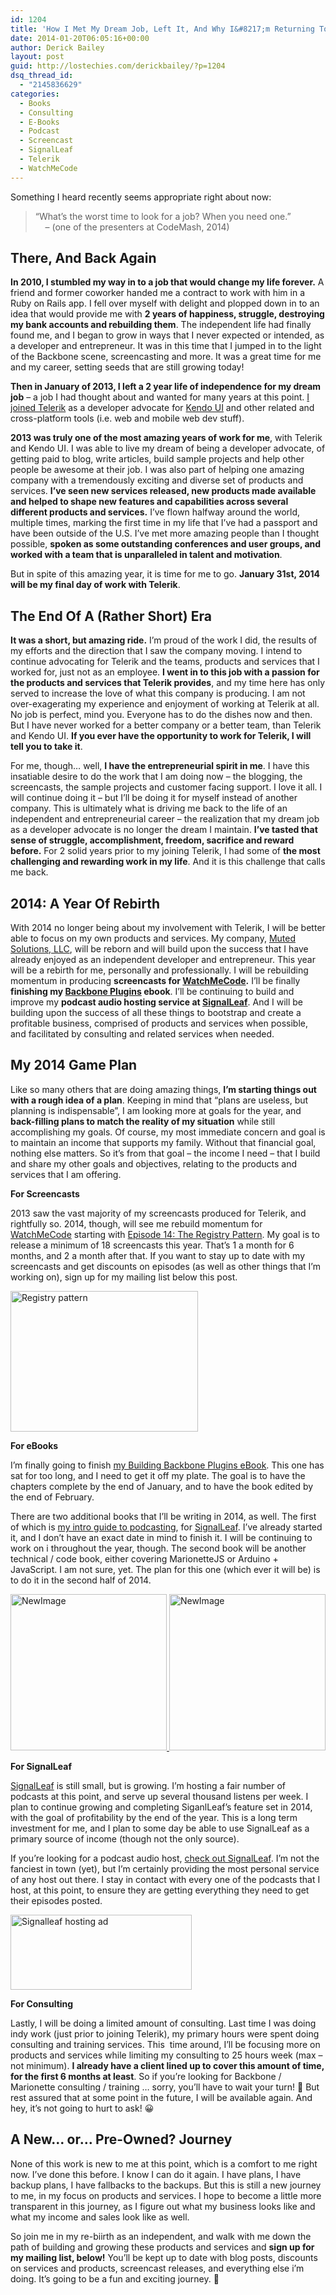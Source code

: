 ```yaml
---
id: 1204
title: 'How I Met My Dream Job, Left It, And Why I&#8217;m Returning To Build Products And Services'
date: 2014-01-20T06:05:16+00:00
author: Derick Bailey
layout: post
guid: http://lostechies.com/derickbailey/?p=1204
dsq_thread_id:
  - "2145836629"
categories:
  - Books
  - Consulting
  - E-Books
  - Podcast
  - Screencast
  - SignalLeaf
  - Telerik
  - WatchMeCode
---
```

Something I heard recently seems appropriate right about now:

> &#8220;What&#8217;s the worst time to look for a job? When you need one.&#8221;  
>     &#8211; (one of the presenters at CodeMash, 2014)

## There, And Back Again

**In 2010, I stumbled my way in to a job that would change my life forever.** A friend and former coworker handed me a contract to work with him in a Ruby on Rails app. I fell over myself with delight and plopped down in to an idea that would provide me with **2 years of happiness, struggle, destroying my bank accounts and rebuilding them**. The independent life had finally found me, and I began to grow in ways that I never expected or intended, as a developer and entrepreneur. It was in this time that I jumped in to the light of the Backbone scene, screencasting and more. It was a great time for me and my career, setting seeds that are still growing today!

**Then in January of 2013, I left a 2 year life of independence for my dream job** &#8211; a job I had thought about and wanted for many years at this point. [I joined Telerik](http://lostechies.com/derickbailey/2012/11/26/moving-forward-kendoui/) as a developer advocate for [Kendo UI](http://www.kendoui.com/) and other related and cross-platform tools (i.e. web and mobile web dev stuff).

**2013 was truly one of the most amazing years of work for me**, with Telerik and Kendo UI. I was able to live my dream of being a developer advocate, of getting paid to blog, write articles, build sample projects and help other people be awesome at their job. I was also part of helping one amazing company with a tremendously exciting and diverse set of products and services. **I&#8217;ve seen new services released, new products made available and helped to shape new features and capabilities across several different products and services.** I&#8217;ve flown halfway around the world, multiple times, marking the first time in my life that I&#8217;ve had a passport and have been outside of the U.S. I&#8217;ve met more amazing people than I thought possible, **spoken as some outstanding conferences and user groups, and worked with a team that is unparalleled in talent and motivation**. 

But in spite of this amazing year, it is time for me to go. **January 31st, 2014 will be my final day of work with Telerik**.

## The End Of A (Rather Short) Era

**It was a short, but amazing ride.** I&#8217;m proud of the work I did, the results of my efforts and the direction that I saw the company moving. I intend to continue advocating for Telerik and the teams, products and services that I worked for, just not as an employee. **I went in to this job with a passion for the products and services that Telerik provides**, and my time here has only served to increase the love of what this company is producing. I am not over-exagerating my experience and enjoyment of working at Telerik at all. No job is perfect, mind you. Everyone has to do the dishes now and then. But I have never worked for a better company or a better team, than Telerik and Kendo UI. **If you ever have the opportunity to work for Telerik, I will tell you to take it**.

For me, though&#8230; well, **I have the entrepreneurial spirit in me**. I have this insatiable desire to do the work that I am doing now &#8211; the blogging, the screencasts, the sample projects and customer facing support. I love it all. I will continue doing it &#8211; but I&#8217;ll be doing it for myself instead of another company. This is ultimately what is driving me back to the life of an independent and entrepreneurial career &#8211; the realization that my dream job as a developer advocate is no longer the dream I maintain. **I&#8217;ve tasted that sense of struggle, accomplishment, freedom, sacrifice and reward before.** For 2 solid years prior to my joining Telerik, I had some of **the most challenging and rewarding work in my life**. And it is this challenge that calls me back.

## 2014: A Year Of Rebirth

With 2014 no longer being about my involvement with Telerik, I will be better able to focus on my own products and services. My company, [Muted Solutions, LLC](http://mutedsolutions.com), will be reborn and will build upon the success that I have already enjoyed as an independent developer and entrepreneur. This year will be a rebirth for me, personally and professionally. I will be rebuilding momentum in producing **screencasts for [WatchMeCode](http://watchmecode.net).** I&#8217;ll be finally **finishing my [Backbone Plugins](http://backboneplugins.com) ebook**. I&#8217;ll be continuing to build and improve my **podcast audio hosting service at [SignalLeaf](http://signalleaf.com)**. And I will be building upon the success of all these things to bootstrap and create a profitable business, comprised of products and services when possible, and facilitated by consulting and related services when needed. 

## My 2014 Game Plan

Like so many others that are doing amazing things, **I&#8217;m starting things out with a rough idea of a plan**. Keeping in mind that &#8220;plans are useless, but planning is indispensable&#8221;, I am looking more at goals for the year, and **back-filling plans to match the reality of my situation** while still accomplishing my goals. Of course, my most immediate concern and goal is to maintain an income that supports my family. Without that financial goal, nothing else matters. So it&#8217;s from that goal &#8211; the income I need &#8211; that I build and share my other goals and objectives, relating to the products and services that I am offering.

**For Screencasts**

2013 saw the vast majority of my screencasts produced for Telerik, and rightfully so. 2014, though, will see me rebuild momentum for [WatchMeCode](http://watchmecode.net) starting with [Episode 14: The Registry Pattern](http://www.watchmecode.net/registry-pattern). My goal is to release a minimum of 18 screencasts this year. That&#8217;s 1 a month for 6 months, and 2 a month after that. If you want to stay up to date with my screencasts and get discounts on episodes (as well as other things that I&#8217;m working on), sign up for my mailing list below this post. 

[<img src="http://lostechies.com/derickbailey/files/2014/01/registry-pattern.png" alt="Registry pattern" width="300" height="225" border="0" />](http://watchmecode.net/registry-pattern)

**For eBooks**

I&#8217;m finally going to finish [my Building Backbone Plugins eBook](http://backboneplugins.com). This one has sat for too long, and I need to get it off my plate. The goal is to have the chapters complete by the end of January, and to have the book edited by the end of February. 

There are two additional books that I&#8217;ll be writing in 2014, as well. The first of which is [my intro guide to podcasting](http://blog.signalleaf.com/how-to-podcast), for [SignalLeaf](http://signalleaf.com). I&#8217;ve already started it, and I don&#8217;t have an exact date in mind to finish it. I will be continuing to work on i throughout the year, though. The second book will be another technical / code book, either covering MarionetteJS or Arduino + JavaScript. I am not sure, yet. The plan for this one (which ever it will be) is to do it in the second half of 2014. 

[<img src="http://lostechies.com/derickbailey/files/2014/01/NewImage.png" alt="NewImage" width="250" border="0" />](http://backboneplugins.com)[ <img src="http://lostechies.com/derickbailey/files/2014/01/NewImage1.png" alt="NewImage" width="250" border="0" />](http://blog.signalleaf.com/how-to-podcast)

**For SignalLeaf**

[SignalLeaf](http://signalleaf.com) is still small, but is growing. I&#8217;m hosting a fair number of podcasts at this point, and serve up several thousand listens per week. I plan to continue growing and completing SiganlLeaf&#8217;s feature set in 2014, with the goal of profitability by the end of the year. This is a long term investment for me, and I plan to some day be able to use SignalLeaf as a primary source of income (though not the only source). 

If you&#8217;re looking for a podcast audio host, [check out SignalLeaf](http://signalleaf.com). I&#8217;m not the fanciest in town (yet), but I&#8217;m certainly providing the most personal service of any host out there. I stay in contact with every one of the podcasts that I host, at this point, to ensure they are getting everything they need to get their episodes posted. 

[<img src="http://lostechies.com/derickbailey/files/2014/01/signalleaf-hosting-ad.png" alt="Signalleaf hosting ad" width="290" height="120" border="0" />](http://signalleaf.com)

**For Consulting**

Lastly, I will be doing a limited amount of consulting. Last time I was doing indy work (just prior to joining Telerik), my primary hours were spent doing consulting and training services. This  time around, I&#8217;ll be focusing more on products and services while limiting my consulting to 25 hours week (max &#8211; not minimum). **I already have a client lined up to cover this amount of time, for the first 6 months at least**. So if you&#8217;re looking for Backbone / Marionette consulting / training &#8230; sorry, you&#8217;ll have to wait your turn! 🙂 But rest assured that at some point in the future, I will be available again. And hey, it&#8217;s not going to hurt to ask! 😀

## A New&#8230; or&#8230; Pre-Owned? Journey

None of this work is new to me at this point, which is a comfort to me right now. I&#8217;ve done this before. I know I can do it again. I have plans, I have backup plans, I have fallbacks to the backups. But this is still a new journey to me, in my focus on products and services. I hope to become a little more transparent in this journey, as I figure out what my business looks like and what my income and sales look like as well. 

So join me in my re-biirth as an independent, and walk with me down the path of building and growing these products and services and **sign up for my mailing list, below!** You&#8217;ll be kept up to date with blog posts, discounts on services and products, screencast releases, and everything else i&#8217;m doing. It&#8217;s going to be a fun and exciting journey. 🙂